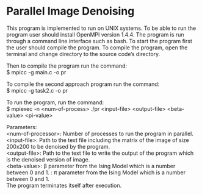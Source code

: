 # Parallel Image Denoising 
This program is implemented to run on UNIX systems. 
To be able to run the program user should install OpenMPI version 1.4.4. 
The program is run through a command line interface such as bash. 
To start the program first the user should compile the program. 
To compile the program, open the terminal and change directory to the source code’s directory. 

Then to compile the program run the command:<br />
$ mpicc -g main.c -o pr

To compile the second approach program run the command:<br />
$ mpicc -g task2.c -o pr

To run the program, run the command:<br />
$ mpiexec -n \<num-of-process> ./pr \<input-file> \<output-file> \<beta-value> \<pi-value>
  
Parameters:<br />
  \<num-of-processor>: Number of processes to run the program in parallel.<br />
  \<input-file>: Path to the text file including the matrix of the image of size 200x200 to be denoised by the program.<br />
  \<output-file>: Path to the text file to write the output of the program which is the denoised version of image.<br />
  \<beta-value>: β parameter from the Ising Model which is a number between 0 and 1. <pi-value>: π parameter from the Ising Model which is a number between 0 and 1.<br />
  The program terminates itself after execution.
